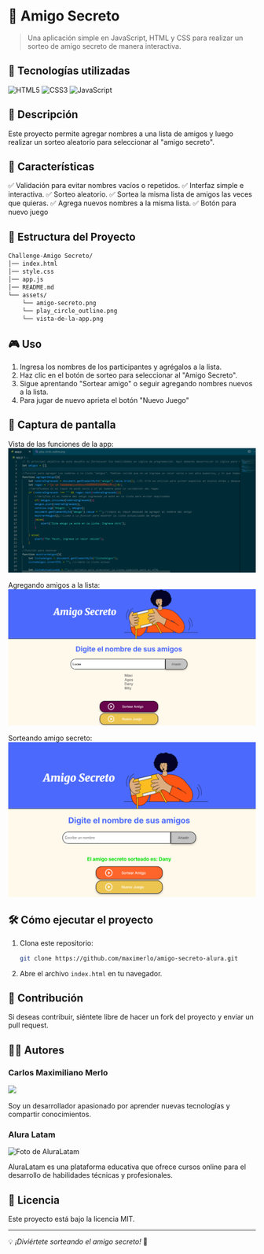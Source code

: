 # 🎁 Amigo Secreto

> Una aplicación simple en JavaScript, HTML y CSS para realizar un sorteo de amigo secreto de manera interactiva.

## 🚀 Tecnologías utilizadas

![HTML5](https://img.shields.io/badge/HTML5-E34F26?style=for-the-badge&logo=html5&logoColor=white)
![CSS3](https://img.shields.io/badge/CSS3-1572B6?style=for-the-badge&logo=css3&logoColor=white)
![JavaScript](https://img.shields.io/badge/JavaScript-F7DF1E?style=for-the-badge&logo=javascript&logoColor=black)


## 📌 Descripción

Este proyecto permite agregar nombres a una lista de amigos y luego realizar un sorteo aleatorio para seleccionar al "amigo secreto".

## 📜 Características

✅ Validación para evitar nombres vacíos o repetidos.
✅ Interfaz simple e interactiva.
✅ Sorteo aleatorio.
✅ Sortea la misma lista de amigos las veces que quieras.
✅ Agrega nuevos nombres a la misma lista.
✅ Botón para nuevo juego

## 📂 Estructura del Proyecto

```
Challenge-Amigo Secreto/
│── index.html
│── style.css
│── app.js
│── README.md
└── assets/
    └── amigo-secreto.png
    └── play_circle_outline.png
    └── vista-de-la-app.png
```

## 🎮 Uso

1. Ingresa los nombres de los participantes y agrégalos a la lista.
2. Haz clic en el botón de sorteo para seleccionar al "Amigo Secreto".
3. Sigue aprentando "Sortear amigo" o seguir agregando nombres nuevos a la lista.
4. Para jugar de nuevo aprieta el botón "Nuevo Juego" 

## 📸 Captura de pantalla
Vista de las funciones de la app:
![Vista de la app](assets/vista-de-la-app.png)


Agregando amigos a la lista:
![Agregando nombres en la app](assets/app-lista.png)


Sorteando amigo secreto:
![Sorteando el amigo secreto](assets/app-sorteo.png)

## 🛠 Cómo ejecutar el proyecto

1. Clona este repositorio:
   ```sh
   git clone https://github.com/maximerlo/amigo-secreto-alura.git
   ```
2. Abre el archivo `index.html` en tu navegador.

## 📌 Contribución

Si deseas contribuir, siéntete libre de hacer un fork del proyecto y enviar un pull request.


## 🧑‍💻 Autores
### Carlos Maximiliano Merlo
<img src="https://avatars.githubusercontent.com/u/84354434?s=400&u=c58febb89cfd18c662bf44dd67847a5ae11bd808&v=4" width="200" />

Soy un desarrollador apasionado por aprender nuevas tecnologías y compartir conocimientos.

### Alura Latam

![Foto de AluraLatam](https://avatars.githubusercontent.com/u/64977466?s=200&v=4)

AluraLatam es una plataforma educativa que ofrece cursos online para el desarrollo de habilidades técnicas y profesionales.

## 📄 Licencia

Este proyecto está bajo la licencia MIT.

---

💡 *¡Diviértete sorteando el amigo secreto!* 🎉


